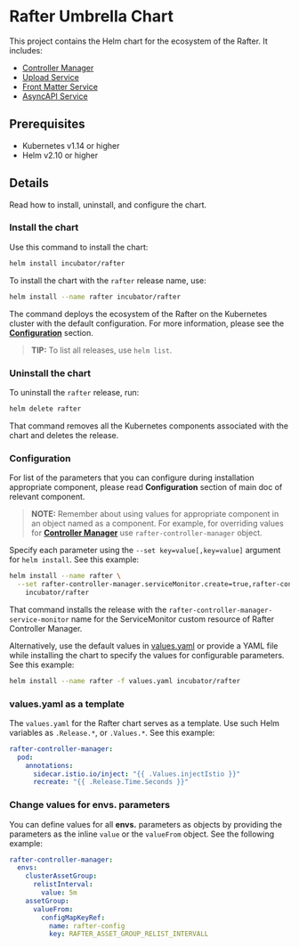 # Rafter Umbrella Chart

This project contains the Helm chart for the ecosystem of the Rafter. It includes:

- [Controller Manager](../rafter-controller-manager)
- [Upload Service](../rafter-upload-service)
- [Front Matter Service](../rafter-front-matter-service)
- [AsyncAPI Service](../rafter-asyncapi-service)

## Prerequisites

- Kubernetes v1.14 or higher
- Helm v2.10 or higher

## Details

Read how to install, uninstall, and configure the chart.

### Install the chart

Use this command to install the chart:

``` bash
helm install incubator/rafter
```

To install the chart with the `rafter` release name, use:

``` bash
helm install --name rafter incubator/rafter
```

The command deploys the ecosystem of the Rafter on the Kubernetes cluster with the default configuration. For more information, please see the [**Configuration**](#configuration) section.

> **TIP:** To list all releases, use `helm list`.

### Uninstall the chart

To uninstall the `rafter` release, run:

``` bash
helm delete rafter
```

That command removes all the Kubernetes components associated with the chart and deletes the release.

### Configuration

For list of the parameters that you can configure during installation appropriate component, please read **Configuration** section of main doc of relevant component.

> **NOTE:** Remember about using values for appropriate component in an object named as a component. For example, for overriding values for [**Controller Manager**](../rafter-controller-manager) use `rafter-controller-manager` object.

Specify each parameter using the `--set key=value[,key=value]` argument for `helm install`. See this example:

``` bash
helm install --name rafter \
  --set rafter-controller-manager.serviceMonitor.create=true,rafter-controller-manager.serviceMonitor.name="rafter-controller-manager-service-monitor" \
    incubator/rafter
```

That command installs the release with the `rafter-controller-manager-service-monitor` name for the ServiceMonitor custom resource of Rafter Controller Manager.

Alternatively, use the default values in [values.yaml](./values.yaml) or provide a YAML file while installing the chart to specify the values for configurable parameters. See this example:

``` bash
helm install --name rafter -f values.yaml incubator/rafter
```

### values.yaml as a template

The `values.yaml` for the Rafter chart serves as a template. Use such Helm variables as `.Release.*`, or `.Values.*`. See this example:

``` yaml
rafter-controller-manager:
  pod:
    annotations:
      sidecar.istio.io/inject: "{{ .Values.injectIstio }}"
      recreate: "{{ .Release.Time.Seconds }}"
``` 

### Change values for envs. parameters

You can define values for all **envs.** parameters as objects by providing the parameters as the inline `value` or the `valueFrom` object. See the following example:

``` yaml
rafter-controller-manager:
  envs:
    clusterAssetGroup:
      relistInterval: 
        value: 5m
    assetGroup:
      valueFrom:
        configMapKeyRef:
          name: rafter-config
          key: RAFTER_ASSET_GROUP_RELIST_INTERVALL
```
